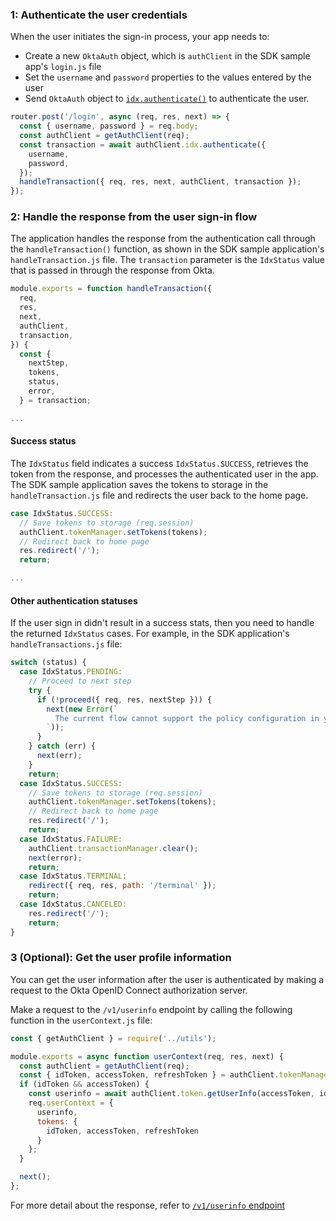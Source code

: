 ### 1: Authenticate the user credentials

When the user initiates the sign-in process, your app needs to:

* Create a new `OktaAuth` object, which is `authClient` in the SDK sample app's `login.js` file
* Set the `username` and `password` properties to the values entered by the user
* Send `OktaAuth` object to [`idx.authenticate()`](https://github.com/okta/okta-auth-js/blob/master/docs/idx.md#idxauthenticate) to authenticate the user.

```JavaScript
router.post('/login', async (req, res, next) => {
  const { username, password } = req.body;
  const authClient = getAuthClient(req);
  const transaction = await authClient.idx.authenticate({
    username,
    password,
  });
  handleTransaction({ req, res, next, authClient, transaction });
});
```

### 2: Handle the response from the user sign-in flow

The application handles the response from the authentication call through the `handleTransaction()` function, as shown in the SDK sample application's `handleTransaction.js` file. The `transaction` parameter is the `IdxStatus` value that is passed in through the response from Okta.

```JavaScript
module.exports = function handleTransaction({
  req,
  res,
  next,
  authClient,
  transaction,
}) {
  const {
    nextStep,
    tokens,
    status,
    error,
  } = transaction;

...
```

#### Success status

The `IdxStatus` field indicates a success `IdxStatus.SUCCESS`, retrieves the token from the response, and processes the authenticated user in the app. The SDK sample application saves the tokens to storage in the `handleTransaction.js` file and redirects the user back to the home page.

```JavaScript
case IdxStatus.SUCCESS:
  // Save tokens to storage (req.session)
  authClient.tokenManager.setTokens(tokens);
  // Redirect back to home page
  res.redirect('/');
  return;

...

```

#### Other authentication statuses

If the user sign in didn't result in a success stats, then you need to handle the returned `IdxStatus` cases. For example, in the SDK application's `handleTransactions.js` file:

```JavaScript
switch (status) {
  case IdxStatus.PENDING:
    // Proceed to next step
    try {
      if (!proceed({ req, res, nextStep })) {
        next(new Error(`
          The current flow cannot support the policy configuration in your org.
        `));
      }
    } catch (err) {
      next(err);
    }
    return;
  case IdxStatus.SUCCESS:
    // Save tokens to storage (req.session)
    authClient.tokenManager.setTokens(tokens);
    // Redirect back to home page
    res.redirect('/');
    return;
  case IdxStatus.FAILURE:
    authClient.transactionManager.clear();
    next(error);
    return;
  case IdxStatus.TERMINAL:
    redirect({ req, res, path: '/terminal' });
    return;
  case IdxStatus.CANCELED:
    res.redirect('/');
    return;
}

```

### 3 (Optional): Get the user profile information

You can get the user information after the user is authenticated by making a request to the Okta OpenID Connect authorization server.

Make a request to the `/v1/userinfo` endpoint by calling the following function in the `userContext.js` file:

```javascript
const { getAuthClient } = require('../utils');

module.exports = async function userContext(req, res, next) {
  const authClient = getAuthClient(req);
  const { idToken, accessToken, refreshToken } = authClient.tokenManager.getTokensSync();
  if (idToken && accessToken) {
    const userinfo = await authClient.token.getUserInfo(accessToken, idToken);
    req.userContext = {
      userinfo,
      tokens: {
        idToken, accessToken, refreshToken
      }
    };
  }

  next();
};
```

 For more detail about the response, refer to [`/v1/userinfo` endpoint](/docs/reference/api/oidc/#userinfo)
